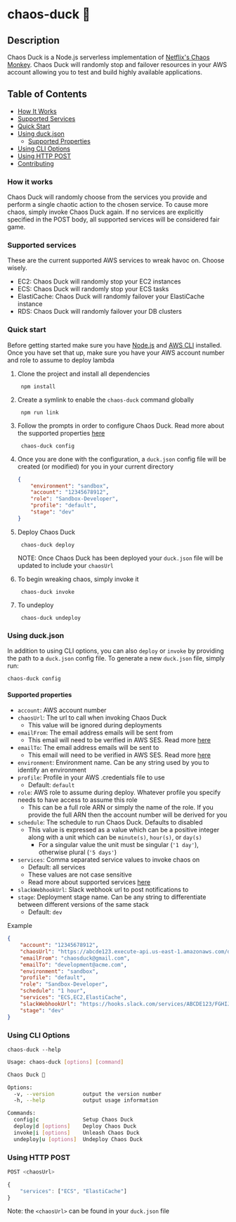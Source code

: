 # chaos-duck 🦆

## Description

Chaos Duck is a Node.js serverless implementation of [Netflix's Chaos Monkey](https://github.com/Netflix/chaosmonkey). Chaos Duck will randomly stop and failover resources in your AWS account allowing you to test and build highly available applications.

## Table of Contents
- [How It Works](#how-it-works)
- [Supported Services](#supported-services)
- [Quick Start](#quick-start)
- [Using duck.json](#using-duck.json)
    - [Supported Properties](#supported-properties)
- [Using CLI Options](#using-cli-options)
- [Using HTTP POST](#using-http-post)
- [Contributing](CONTRIBUTING.md)

### How it works

Chaos Duck will randomly choose from the services you provide and perform a single chaotic action to the chosen service. To cause more chaos, simply invoke Chaos Duck again. If no services are explicitly specified in the POST body, all supported services will be considered fair game.

### Supported services

These are the current supported AWS services to wreak havoc on. Choose wisely.

- EC2: Chaos Duck will randomly stop your EC2 instances
- ECS: Chaos Duck will randomly stop your ECS tasks
- ElastiCache: Chaos Duck will randomly failover your ElastiCache instance
- RDS: Chaos Duck will randomly failover your DB clusters

### Quick start

Before getting started make sure you have [Node.js](https://nodejs.org) and [AWS CLI](https://docs.aws.amazon.com/cli/latest/userguide/cli-chap-install.html) installed. Once you have set that up, make sure you have your AWS account number and role to assume to deploy lambda

1. Clone the project and install all dependencies

        npm install

2. Create a symlink to enable the `chaos-duck` command globally

        npm run link

3. Follow the prompts in order to configure Chaos Duck. Read more about the supported properties [here](#supported-properties)

        chaos-duck config

4. Once you are done with the configuration, a `duck.json` config file will be created (or modified) for you in your current directory

    ```json
    {
        "environment": "sandbox",
        "account": "12345678912",
        "role": "Sandbox-Developer",
        "profile": "default",
        "stage": "dev"
    }
    ```

5. Deploy Chaos Duck

        chaos-duck deploy

    NOTE: Once Chaos Duck has been deployed your `duck.json` file will be updated to include your `chaosUrl`

5. To begin wreaking chaos, simply invoke it

        chaos-duck invoke

6. To undeploy

        chaos-duck undeploy

### Using duck.json

In addition to using CLI options, you can also `deploy` or `invoke` by providing the path to a `duck.json` config file. To generate a new `duck.json` file, simply run: 

```sh
chaos-duck config
```

#### Supported properties

- `account`: AWS account number
- `chaosUrl`: The url to call when invoking Chaos Duck
    - This value will be ignored during deployments
- `emailFrom`: The email address emails will be sent from
    - This email will need to be verified in AWS SES. Read more [here](https://docs.aws.amazon.com/ses/latest/DeveloperGuide/verify-email-addresses-procedure.html)
- `emailTo`: The email address emails will be sent to
    - This email will need to be verified in AWS SES. Read more [here](https://docs.aws.amazon.com/ses/latest/DeveloperGuide/verify-email-addresses-procedure.html)    
- `environment`: Environment name. Can be any string used by you to identify an environment
- `profile`: Profile in your AWS .credentials file to use
    - Default: `default`
- `role`: AWS role to assume during deploy. Whatever profile you specify needs to have access to assume this role
    - This can be a full role ARN or simply the name of the role. If you provide the full ARN then the account number will be derived for you
- `schedule`: The schedule to run Chaos Duck. Defaults to disabled
    - This value is expressed as a value which can be a positive integer along with a unit which can be `minute(s)`, `hour(s)`, or `day(s)`
        - For a singular value the unit must be singular (`'1 day'`), otherwise plural (`'5 days'`)
- `services`: Comma separated service values to invoke chaos on
    - Default: all services
    - These values are not case sensitive
    - Read more about supported services [here](#supported-services)
- `slackWebhookUrl`: Slack webhook url to post notifications to
- `stage`: Deployment stage name. Can be any string to differentiate between different versions of the same stack
    - Default: `dev`

Example

```json
{
    "account": "12345678912",
    "chaosUrl": "https://abcde123.execute-api.us-east-1.amazonaws.com/dev/chaos",
    "emailFrom": "chaosduck@gmail.com",
    "emailTo": "development@acme.com",
    "environment": "sandbox",
    "profile": "default",
    "role": "Sandbox-Developer",
    "schedule": "1 hour",
    "services": "ECS,EC2,ElastiCache",
    "slackWebhookUrl": "https://hooks.slack.com/services/ABCDE123/FGHIJK456/laduhgfa98u234234",
    "stage": "dev"
}
```

### Using CLI Options

`chaos-duck --help`

```sh
Usage: chaos-duck [options] [command]

Chaos Duck 🦆

Options:
  -v, --version         output the version number
  -h, --help            output usage information

Commands:
  config|c              Setup Chaos Duck
  deploy|d [options]    Deploy Chaos Duck
  invoke|i [options]    Unleash Chaos Duck
  undeploy|u [options]  Undeploy Chaos Duck
```

### Using HTTP POST

```js
POST <chaosUrl>

{
    "services": ["ECS", "ElastiCache"]
}
```

Note: the `<chaosUrl>` can be found in your `duck.json` file